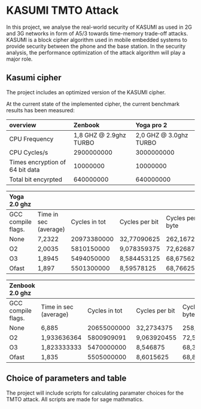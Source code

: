 # KASUMI TMTO Attack

In this project, we analyse the real-world security of KASUMI as used in 2G and 3G networks in form of A5/3 towards time-memory trade-off attacks. KASUMI is a block cipher algorithm used in mobile embedded systems to provide security between the phone and the base station. In the security analysis, the performance optimization of the attack algorithm will play a major role.


## Kasumi cipher

The project includes an optimized version of the KASUMI cipher.

At the current state of the implemented cipher, the current benchmark results has been measured:


|                 overview        | Zenbook                | Yoga pro 2   
|:--------------------------------|:-----------------------|:-----------------------|
| CPU Frequency                   | 1,8 GHZ @ 2.9ghz TURBO | 2,0 GHZ @ 3.0ghz TURBO |
| CPU Cycles/s                    | 2900000000             | 3000000000             |
| Times encryption of 64 bit data | 10000000               | 10000000               |
| Total bit encyrpted             | 640000000              | 640000000              |


| Yoga 2.0 ghz                   |                     |             |              |               |
|:-------------------------------|:--------------------|:------------|:-------------|:--------------|
|GCC compile flags.              |Time in sec (average)|Cycles in tot|Cycles per bit|Cycles per byte|
| None                           | 7,2322              | 20973380000 | 32,77090625  | 262,16725     |
| O2                             | 2,0035              | 5810150000  | 9,078359375  | 72,626875     |
| O3                             | 1,8945              | 5494050000  | 8,584453125  | 68,675625     |
| Ofast                          | 1,897               | 5501300000  | 8,59578125   | 68,76625      |

| Zenbook 2.0 ghz                |                     |             |              |               |
|:-------------------------------|:--------------------|:------------|:-------------|:--------------|
|GCC compile flags.              |Time in sec (average)|Cycles in tot|Cycles per bit|Cycles per byte|
| None                           | 6,885               | 20655000000 | 32,2734375   | 258,1875      |
| O2                             | 1,933636364         | 5800909091  | 9,063920455  | 72,51136364   |
| O3                             | 1,823333333         | 5470000000  | 8,546875     | 68,375        |
| Ofast                          | 1,835               | 5505000000  | 8,6015625    | 68,8125       |


## Choice of parameters and table

The project will include scripts for calculating paramater choices for the TMTO attack. All scripts are made for sage mathmatics. 
